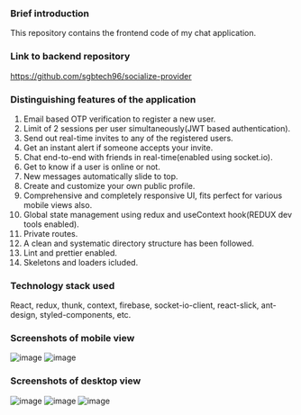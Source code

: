 ### Brief introduction

This repository contains the frontend code of my chat application.

### Link to backend repository
https://github.com/sgbtech96/socialize-provider

### Distinguishing features of the application
1) Email based OTP verification to register a new user.
2) Limit of 2 sessions per user simultaneously(JWT based authentication).
3) Send out real-time invites to any of the registered users.
4) Get an instant alert if someone accepts your invite.
5) Chat end-to-end with friends in real-time(enabled using socket.io).
6) Get to know if a user is online or not.
7) New messages automatically slide to top.
8) Create and customize your own public profile.
9) Comprehensive and completely responsive UI, fits perfect for various mobile views also.
10) Global state management using redux and useContext hook(REDUX dev tools enabled).
11) Private routes.
12) A clean and systematic directory structure has been followed.
13) Lint and prettier enabled.
14) Skeletons and loaders icluded.

### Technology stack used
React, redux, thunk, context, firebase, socket-io-client, react-slick, ant-design, styled-components, etc.

### Screenshots of mobile view

![image](https://user-images.githubusercontent.com/43717462/110251483-9e2d4e00-7fa6-11eb-87c5-ffa90d00c037.png)
![image](https://user-images.githubusercontent.com/43717462/110251479-9bcaf400-7fa6-11eb-8786-b04971d3b774.png)

### Screenshots of desktop view

![image](https://user-images.githubusercontent.com/43717462/110250756-21e53b80-7fa3-11eb-8b9d-33be4947726f.png)
![image](https://user-images.githubusercontent.com/43717462/110250763-2e699400-7fa3-11eb-9504-86f107a27567.png)
![image](https://user-images.githubusercontent.com/43717462/110250777-375a6580-7fa3-11eb-8f96-f7065d485d32.png)
